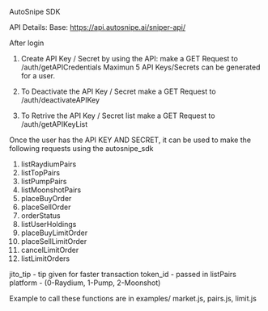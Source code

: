 AutoSnipe SDK

API Details: 
Base: https://api.autosnipe.ai/sniper-api/

After login 

1. Create API Key / Secret by using the API:
make a GET Request to /auth/getAPICredentials
Maximun 5 API Keys/Secrets can be generated for a user.

2. To Deactivate the API Key / Secret 
make a GET Request to /auth/deactivateAPIKey

3. To Retrive the API Key / Secret list
make a GET Request to /auth/getAPIKeyList

Once the user has the API KEY AND SECRET, it can be used to make the following requests using the autosnipe_sdk

1. listRaydiumPairs
2. listTopPairs
3. listPumpPairs
4. listMoonshotPairs
5. placeBuyOrder
6. placeSellOrder
7. orderStatus
8. listUserHoldings
9. placeBuyLimitOrder
10. placeSellLimitOrder
11. cancelLimitOrder
12. listLimitOrders

jito_tip - tip given for faster transaction 
token_id - passed in listPairs 
platform - (0-Raydium, 1-Pump, 2-Moonshot)

Example to call these functions are in examples/ 
market.js, pairs.js, limit.js 
